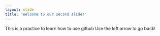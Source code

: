 ```yaml
---
layout: slide
title: 'Welcome to our second slide!'
---
```

This is a practice to learn how to use github
Use the left arrow to go back!
